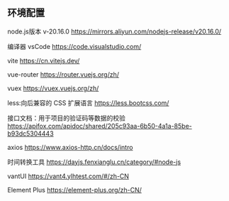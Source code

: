 #

## 环境配置

node.js版本 v-20.16.0
<https://mirrors.aliyun.com/nodejs-release/v20.16.0/>

编译器 vsCode
<https://code.visualstudio.com/>

vite
<https://cn.vitejs.dev/>

vue-router
<https://router.vuejs.org/zh/>

vuex
<https://vuex.vuejs.org/zh/>

less:向后兼容的 CSS 扩展语言
<https://less.bootcss.com/>

接口文档：用于项目的验证码等数据的校验
<https://apifox.com/apidoc/shared/205c93aa-6b50-4a1a-85be-b93dc5304443>

axios
<https://www.axios-http.cn/docs/intro>

时间转换工具
<https://dayjs.fenxianglu.cn/category/#node-js>

vantUI
<https://vant4.ylhtest.com/#/zh-CN>

Element Plus
<https://element-plus.org/zh-CN/>
